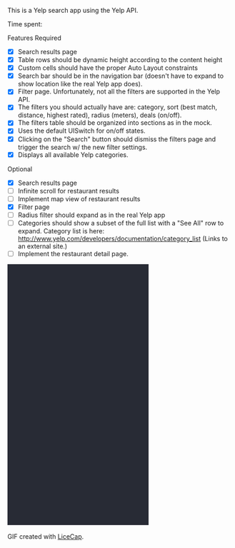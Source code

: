 This is a Yelp search app using the Yelp API.

Time spent: <Number of hours spent>

Features
Required

* [x] Search results page
* [x] Table rows should be dynamic height according to the content height
* [x] Custom cells should have the proper Auto Layout constraints
* [x] Search bar should be in the navigation bar (doesn't have to expand to show location like the real Yelp app does).
* [x] Filter page. Unfortunately, not all the filters are supported in the Yelp API.
* [x] The filters you should actually have are: category, sort (best match, distance, highest rated), radius (meters), deals (on/off).
* [x] The filters table should be organized into sections as in the mock.
* [x] Uses the default UISwitch for on/off states.
* [x] Clicking on the "Search" button should dismiss the filters page and trigger the search w/ the new filter settings.
* [x] Displays all available Yelp categories.

Optional

* [x] Search results page
* [ ] Infinite scroll for restaurant results
* [ ] Implement map view of restaurant results
* [x] Filter page
* [ ] Radius filter should expand as in the real Yelp app
* [ ] Categories should show a subset of the full list with a "See All" row to expand. Category list is here: http://www.yelp.com/developers/documentation/category_list (Links to an external site.)
* [ ] Implement the restaurant detail page.

![Video Walkthrough](yelp-anim.gif)

GIF created with [LiceCap](http://www.cockos.com/licecap/).